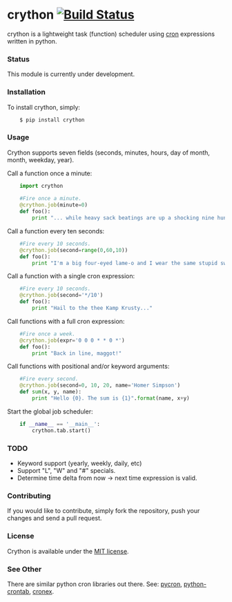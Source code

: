 # crython [![Build Status](https://travis-ci.org/ahawker/crython.png)](https://travis-ci.org/ahawker/crython)
crython is a lightweight task (function) scheduler using [cron](http://en.wikipedia.org/wiki/Cron) expressions written in python.

### Status
This module is currently under development.

### Installation
To install crython, simply:
```bash
    $ pip install crython
```

### Usage
Crython supports seven fields (seconds, minutes, hours, day of month, month, weekday, year).

Call a function once a minute:
```python
    import crython
    
    #Fire once a minute.
    @crython.job(minute=0)
    def foo():
        print "... while heavy sack beatings are up a shocking nine hundred percent?"
```
        
Call a function every ten seconds:  
```python
    #Fire every 10 seconds.
    @crython.job(second=range(0,60,10))
    def foo():
        print "I'm a big four-eyed lame-o and I wear the same stupid sweater every day."
```

Call a function with a single cron expression:
```python
    #Fire every 10 seconds.
    @crython.job(second='*/10')
    def foo():
        print "Hail to the thee Kamp Krusty..."
```
        
Call functions with a full cron expression:  
```python
    #Fire once a week.
    @crython.job(expr='0 0 0 * * 0 *')
    def foo():
        print "Back in line, maggot!"
```

Call functions with positional and/or keyword arguments:  
```python
    #Fire every second.
    @crython.job(second=0, 10, 20, name='Homer Simpson')
    def sum(x, y, name):
        print "Hello {0}. The sum is {1}".format(name, x+y)
```

Start the global job scheduler:  
```python
    if __name__ == '__main__':
        crython.tab.start()
```

### TODO
- Keyword support (yearly, weekly, daily, etc)
- Support "L", "W" and "#" specials.
- Determine time delta from now -> next time expression is valid.

### Contributing
If you would like to contribute, simply fork the repository, push your changes and send a pull request.

### License
Crython is available under the [MIT license](https://github.com/ahawker/crython/blob/master/LICENSE.md).

### See Other
There are similar python cron libraries out there.
See: [pycron](http://www.kalab.com/freeware/pycron/pycron.htm),
[python-crontab](http://pypi.python.org/pypi/python-crontab/),
[cronex](https://github.com/jameseric/cronex).
